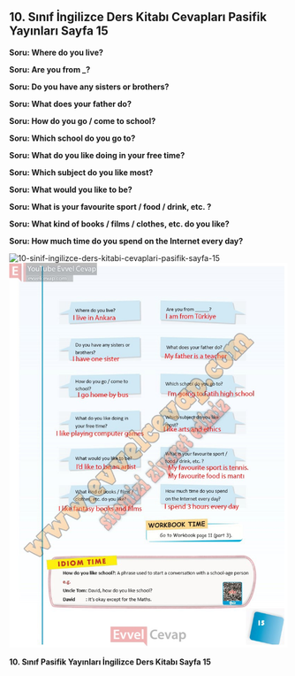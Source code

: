 ## 10. Sınıf İngilizce Ders Kitabı Cevapları Pasifik Yayınları Sayfa 15

**Soru: Where do you live?**

**Soru: Are you from \_?**

**Soru: Do you have any sisters or brothers?**

**Soru: What does your father do?**

**Soru: How do you go / come to school?**

**Soru: Which school do you go to?**

**Soru: What do you like doing in your free time?**

**Soru: Which subject do you like most?**

**Soru: What would you like to be?**

**Soru: What is your favourite sport / food / drink, etc. ?**

**Soru: What kind of books / films / clothes, etc. do you like?**

**Soru: How much time do you spend on the Internet every day?**

![10-sinif-ingilizce-ders-kitabi-cevaplari-pasifik-sayfa-15]()![10-sinif-ingilizce-ders-kitabi-cevaplari-pasifik-sayfa-15](./image1.webp)

**10. Sınıf Pasifik Yayınları İngilizce Ders Kitabı Sayfa 15**